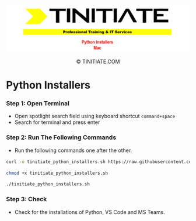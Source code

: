 ![Tinitiate Mac Python Installers Image](tinitiate_mac_python.png)
<p align="center">&copy; TINITIATE.COM</p>

# Python Installers
### Step 1: Open Terminal
* Open spotlight search field using keyboard shortcut `command+space`
* Search for terminal and press enter
### Step 2: Run The Following Commands
* Run the following commands one after the other.
```sh
curl -o tinitiate_python_installers.sh https://raw.githubusercontent.com/tinitiateprime/tinitiate-onboarding/main/software-installers/mac/python-installers/python_installers.sh
```
```sh
chmod +x tinitiate_python_installers.sh
```
```sh
./tinitiate_python_installers.sh
```
### Step 3: Check
* Check for the installations of Python, VS Code and MS Teams.